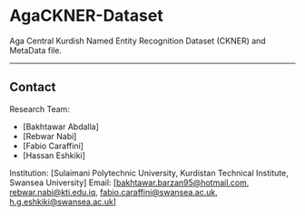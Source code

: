 # AgaCKNER-Dataset
Aga Central Kurdish Named Entity Recognition Dataset (CKNER) and MetaData file.

--------------
Contact
--------------
Research Team: 
- [Bakhtawar Abdalla]
- [Rebwar Nabi]
- [Fabio Caraffini]
- [Hassan Eshkiki]

Institution: [Sulaimani Polytechnic University, Kurdistan Technical Institute, Swansea University]
Email: [bakhtawar.barzan95@hotmail.com, rebwar.nabi@kti.edu.iq, fabio.caraffini@swansea.ac.uk, h.g.eshkiki@swansea.ac.uk]

